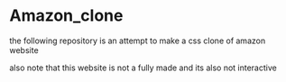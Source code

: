 # Amazon_clone
the following repository is an attempt to make a css clone of amazon website

also note that this website is not a fully made and its also not interactive
